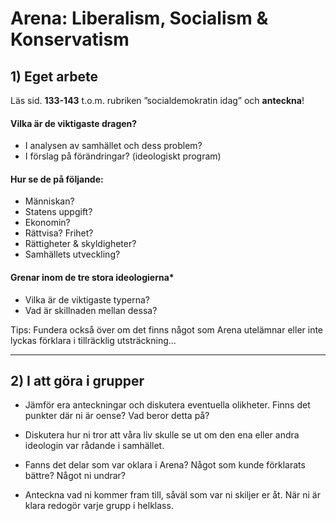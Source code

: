 # Arena: Liberalism, Socialism & Konservatism

## 1) Eget arbete

Läs sid. **133-143** t.o.m. rubriken ”socialdemokratin idag” och **anteckna**!

#### Vilka är de viktigaste dragen?

* I analysen av samhället och dess problem?
* I förslag på förändringar? (ideologiskt program)

#### Hur se de på följande:

- Människan?
- Statens uppgift?
- Ekonomin?
- Rättvisa? Frihet?
- Rättigheter & skyldigheter?
- Samhällets utveckling?

#### Grenar inom de tre stora ideologierna*

- Vilka är de viktigaste typerna?
- Vad är skillnaden mellan dessa?

Tips: Fundera också över om det finns något som Arena utelämnar eller inte lyckas förklara i tillräcklig utsträckning... 

***

## 2) I att göra i grupper

- Jämför era anteckningar och diskutera eventuella olikheter. Finns det punkter där ni är oense? Vad beror detta på?

- Diskutera hur ni tror att våra liv skulle se ut om den ena eller andra ideologin var rådande i samhället.

- Fanns det delar som var oklara i Arena? Något som kunde förklarats bättre? Något ni undrar?

- Anteckna vad ni kommer fram till, såväl som var ni skiljer er åt. När ni är klara redogör varje grupp i helklass.
